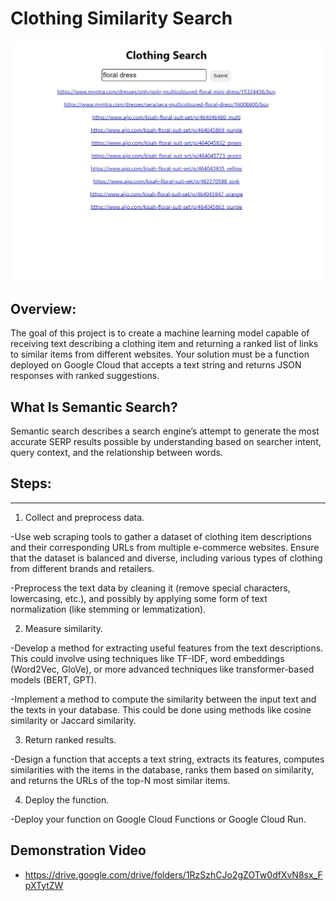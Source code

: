 # Clothing Similarity Search



![Sample Image](https://github.com/RAJGUPTA28/Clothing-Search/blob/main/Frontend/searching.jpeg)
## Overview:

The goal of this project is to create a machine learning model capable of receiving text describing a clothing item and returning a ranked list of links to similar items from different websites. Your solution must be a function deployed on Google Cloud that accepts a text string and returns JSON responses with ranked suggestions.


## What Is Semantic Search?
Semantic search describes a search engine’s attempt to generate the most accurate SERP results possible by understanding based on searcher intent, query context, and the relationship between words.

## Steps:
-----


1. Collect and preprocess data.

-Use web scraping tools to gather a dataset of clothing item descriptions and their corresponding URLs from multiple e-commerce websites. Ensure that the dataset is balanced and diverse, including various types of clothing from different brands and retailers.

-Preprocess the text data by cleaning it (remove special characters, lowercasing, etc.), and possibly by applying some form of text normalization (like stemming or lemmatization).

2. Measure similarity.

-Develop a method for extracting useful features from the text descriptions. This could involve using techniques like TF-IDF, word embeddings (Word2Vec, GloVe), or more advanced techniques like transformer-based models (BERT, GPT).

-Implement a method to compute the similarity between the input text and the texts in your database. This could be done using methods like cosine similarity or Jaccard similarity.

3. Return ranked results.

-Design a function that accepts a text string, extracts its features, computes similarities with the items in the database, ranks them based on similarity, and returns the URLs of the top-N most similar items.

4. Deploy the function.

-Deploy your function on Google Cloud Functions or Google Cloud Run.



## Demonstration Video
- https://drive.google.com/drive/folders/1RzSzhCJo2gZOTw0dfXvN8sx_FpXTytZW
